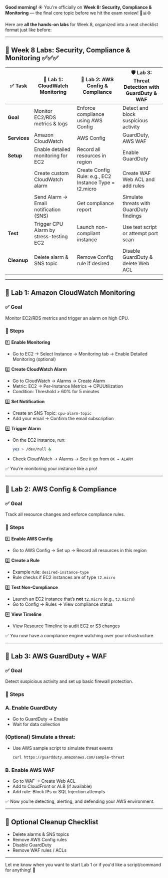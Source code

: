 **Good morning! ☀️** You're officially on **Week 8: Security, Compliance & Monitoring** — the final core topic before we hit the exam review! 🔐📊⚙️

Here are **all the hands-on labs** for Week 8, organized into a neat checklist format just like before:

---

## 🧪 Week 8 Labs: Security, Compliance & Monitoring ✅✅✅

| ✅ Task      | 🔐 **Lab 1: CloudWatch Monitoring**     | 📜 **Lab 2: AWS Config & Compliance**                  | 🛡 **Lab 3: Threat Detection with GuardDuty & WAF** |
| ------------ | --------------------------------------- | ------------------------------------------------------ | -------------------------------------------------- |
| **Goal**     | Monitor EC2/RDS metrics & logs          | Enforce compliance using AWS Config                    | Detect and block suspicious activity               |
| **Services** | Amazon CloudWatch                       | AWS Config                                             | GuardDuty, AWS WAF                                 |
| **Setup**    | Enable detailed monitoring for EC2      | Record all resources in region                         | Enable GuardDuty                                   |
|              | Create custom CloudWatch alarm          | Create Config Rule: e.g., EC2 Instance Type = t2.micro | Create WAF Web ACL and add rules                   |
|              | Send Alarm → Email notification (SNS)   | Get compliance report                                  | Simulate threats with GuardDuty findings           |
| **Test**     | Trigger CPU Alarm by stress-testing EC2 | Launch non-compliant instance                          | Use test script or attempt port scan               |
| **Cleanup**  | Delete alarm & SNS topic                | Remove Config rule if desired                          | Disable GuardDuty & delete Web ACL                 |

---

## 🔹 Lab 1: Amazon CloudWatch Monitoring

### ✅ Goal

Monitor EC2/RDS metrics and trigger an alarm on high CPU.

### 🧱 Steps

1️⃣ **Enable Monitoring**

- Go to EC2 → Select Instance → Monitoring tab → Enable Detailed Monitoring (optional)

2️⃣ **Create CloudWatch Alarm**

- Go to CloudWatch → Alarms → Create Alarm
- Metric: EC2 → Per-Instance Metrics → CPUUtilization
- Condition: Threshold > 60% for 5 minutes

3️⃣ **Set Notification**

- Create an SNS Topic: `cpu-alarm-topic`
- Add your email → Confirm the email subscription

4️⃣ **Trigger Alarm**

- On the EC2 instance, run:
  ```bash
  yes > /dev/null &
  ```
- Check CloudWatch → Alarms → See it go from `OK → ALARM`

✅ You’re monitoring your instance like a pro!

---

## 🔹 Lab 2: AWS Config & Compliance

### ✅ Goal

Track all resource changes and enforce compliance rules.

### 🧱 Steps

1️⃣ **Enable AWS Config**

- Go to AWS Config → Set up → Record all resources in this region

2️⃣ **Create a Rule**

- Example rule: `desired-instance-type`
- Rule checks if EC2 instances are of type `t2.micro`

3️⃣ **Test Non-Compliance**

- Launch an EC2 instance that’s **not** `t2.micro` (e.g., `t3.micro`)
- Go to Config → Rules → View compliance status

4️⃣ **View Timeline**

- View Resource Timeline to audit EC2 or S3 changes

✅ You now have a compliance engine watching over your infrastructure.

---

## 🔹 Lab 3: AWS GuardDuty + WAF

### ✅ Goal

Detect suspicious activity and set up basic firewall protection.

### 🧱 Steps

### A. **Enable GuardDuty**

- Go to GuardDuty → Enable
- Wait for data collection

### (Optional) Simulate a threat:

- Use AWS sample script to simulate threat events
  ```bash
  curl https://guardduty.amazonaws.com/sample-threat
  ```

### B. **Enable AWS WAF**

- Go to WAF → Create Web ACL
- Add to CloudFront or ALB (if available)
- Add rule: Block IPs or SQL Injection attempts

✅ Now you’re detecting, alerting, and defending your AWS environment.

---

## 🧹 Optional Cleanup Checklist

- Delete alarms & SNS topics
- Remove AWS Config rules
- Disable GuardDuty
- Remove WAF rules / ACLs

---

Let me know when you want to start Lab 1 or if you'd like a script/command for anything! 🔧
